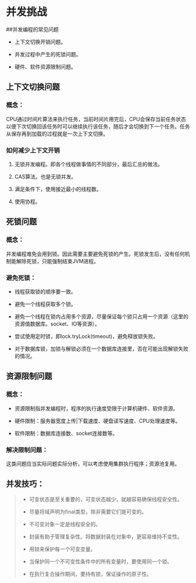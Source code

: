 # 并发挑战

##并发编程的常见问题
- 上下文切换开销问题。

- 并发过程中产生的死锁问题。

- 硬件、软件资源限制问题。


## 上下文切换问题

### 概念：
CPU通过时间片算法来执行任务，当前时间片用完后，CPU会保存当前任务状态以便下次切换回该任务时可以继续执行该任务，随后才会切换到下一个任务。任务从保存再到加载的过程就是一次上下文切换。

### 如何减少上下文开销
1. 无锁并发编程。即各个线程做事情的不同部分，最后汇总的做法。

1. CAS算法。也是无锁并发。

1. 满足条件下，使用接近最小的线程数。

1. 使用协程。


## 死锁问题
### 概念：
并发编程难免会用到锁。因此需要主要避免死锁的产生。死锁发生后，没有任何机制能解除死锁，只能强制结束JVM进程。

### 避免死锁：
- 线程获取锁的顺序要一致。

- 避免一个线程获取多个锁。

- 避免一个线程在锁内占用多个资源，尽量保证每个锁只占用一个资源（这里的资源值数据库。socket、IO等资源）。

- 尝试使用定时锁，即lock.tryLock(timeout)，避免释放锁失败。

- 对于数据库锁，加锁与解锁必须在一个数据库连接里，否在可能出现解锁失败的情况。


## 资源限制问题

### 概念：
- 资源限制指并发编程时，程序的执行速度受限于计算机硬件、软件资源。

- 硬件限制：服务器宽度上传|下载速度、硬盘读写速度、CPU处理速度等。

- 软件限制：数据库连接数、socket连接数等。


### 解决限制问题：
这类问题应当实际问题实际分析，可以考虑使用集群执行程序；资源池复用。



## 并发技巧：
> - 可变状态是至关重要的，可变状态越少，就越容易确保线程安全性。
>
> - 尽量将域声明为final类型，除非需要它们是可变的。
>
> - 不可变对象一定是线程安全的。
>
> - 封装有助于管理复杂性。将数据封装在对象中，更容易维持不变性。
>
> - 用锁来保护每一个可变变量。
>
> - 当保护同一个不可变性条件中的所有变量时，要使用同一个锁。
>
> - 在执行复合操作期间，要持有锁，保证操作的原子性。

